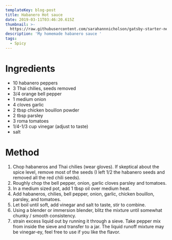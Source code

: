 ```yaml
---
templateKey: blog-post
title: Habanero Hot sauce
date: 2019-03-11T03:46:20.615Z
thumbnail: >-
  https://raw.githubusercontent.com/sarahannnicholson/gatsby-starter-netlify-cms/master/static/img/hot_sauce.jpg
description: 'My homemade habanero sauce '
tags:
  - Spicy
---
```

# Ingredients

* 10 habanero peppers
* 3 Thai chilies, seeds removed 
* 3/4 orange bell pepper
* 1 medium onion
* 4 cloves garlic
* 2 tbsp chicken bouillon powder 
* 2 tbsp parsley
* 3 roma tomatoes
* 1/4-1/3 cup vinegar (adjust to taste)
* salt

# Method

1. Chop habaneros and Thai chilies (wear gloves). If skeptical about the spice level, remove most of the seeds (I left 1/2 the habanero seeds and removed all the red chili seeds).
2. Roughly chop the bell pepper, onion, garlic cloves parsley and tomatoes. 
3. In a medium sized pot, add 1 tbsp oil over medium heat.
4. Add habaneros, chilies, bell pepper, onion, garlic, chicken bouillon, parsley, and tomatoes.
5. Let boil until soft, add vinegar and salt to taste, stir to combine.
6. Using a blender or immersion blender, blitz the mixture until somewhat chunky / smooth consistency. 
7. strain excess liquid out by running it through a sieve. Take pepper mix from inside the sieve and transfer to a jar. The liquid runoff mixture may be vinegar-ey, feel free to use if you like the flavor.
